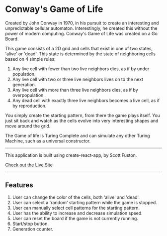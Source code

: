 # Conway's Game of Life   

Created by John Conway in 1970, in his pursuit to create an interesting and unpredictable cellular automaton. Interestingly, he created this without the power of modern computing. Conway's Game of Life was created on a Go Board.   

This game consists of a 2D grid and cells that exist in one of two states, 'alive' or 'dead'. This state is determined by the state of neighboring cells based  on 4 simple rules:   

1.  Any live cell with fewer than two live neighbors dies, as if by under population.
2.  Any live cell with two or three live neighbors lives on to the next generation.
3.  Any live cell with more than three live neighbors dies, as if by overpopulation.
4.  Any dead cell with exactly three live neighbors becomes a live cell, as if by reproduction.   

You simply create the starting pattern, from there the game plays itself. You just sit back and watch as the cells evolve into very interesting shapes and move around the grid.   

The Game of life is Turing Complete and can simulate any other Turing Machine, such as a universal constructor.   

____________________________________________________________________________   

This application is built using create-react-app, by Scott Fuston.   

[Check out the Live Site](https://conwaygameoflife.netlify.app/)   

____________________________________________________________________________   

## Features   

1.  User can change the color of the cells, both 'alive' and 'dead'.   
2.  User can select a 'random' starting pattern while the game is stopped.   
3.  User can manually select cell patterns for the starting pattern.   
4.  User has the ability to increase and decrease simulation speed.   
5.  User can reset the board if the game is not currently running.   
6.  Start/stop button.   
7.  Generation counter.   

